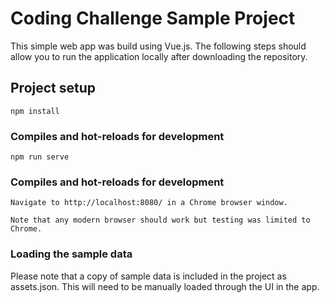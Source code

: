 # Coding Challenge Sample Project

This simple web app was build using Vue.js. The following steps should allow you to run the application locally after downloading the repository. 

## Project setup
```
npm install
```

### Compiles and hot-reloads for development
```
npm run serve
```

### Compiles and hot-reloads for development
```
Navigate to http://localhost:8080/ in a Chrome browser window.

Note that any modern browser should work but testing was limited to Chrome.
```

### Loading the sample data
Please note that a copy of sample data is included in the project as assets.json. This will need to be manually loaded through the UI in the app.
